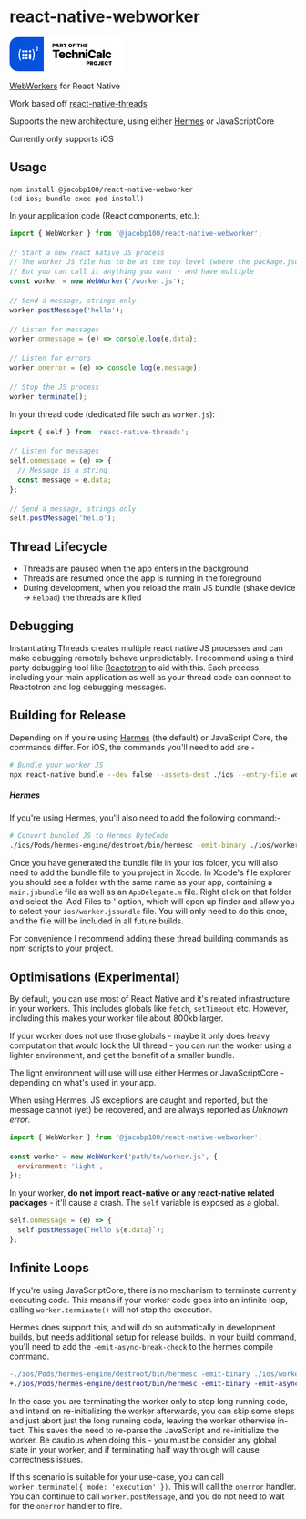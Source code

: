 # react-native-webworker

<a href="https://jacobdoescode.com/technicalc"><img alt="Part of the TechniCalc Project" src="https://github.com/jacobp100/technicalc-core/blob/master/banner.png" width="200" height="60"></a>

[WebWorkers](https://developer.mozilla.org/en-US/docs/Web/API/Web_Workers_API) for React Native

Work based off [react-native-threads](https://github.com/joltup/react-native-threads)

Supports the new architecture, using either [Hermes](https://hermesengine.dev) or JavaScriptCore

Currently only supports iOS

## Usage

```
npm install @jacobp100/react-native-webworker
(cd ios; bundle exec pod install)
```

In your application code (React components, etc.):

```js
import { WebWorker } from '@jacobp100/react-native-webworker';

// Start a new react native JS process
// The worker JS file has to be at the top level (where the package.json is)
// But you can call it anything you want - and have multiple
const worker = new WebWorker('/worker.js');

// Send a message, strings only
worker.postMessage('hello');

// Listen for messages
worker.onmessage = (e) => console.log(e.data);

// Listen for errors
worker.onerror = (e) => console.log(e.message);

// Stop the JS process
worker.terminate();
```

In your thread code (dedicated file such as `worker.js`):

```js
import { self } from 'react-native-threads';

// Listen for messages
self.onmessage = (e) => {
  // Message is a string
  const message = e.data;
};

// Send a message, strings only
self.postMessage('hello');
```

## Thread Lifecycle

- Threads are paused when the app enters in the background
- Threads are resumed once the app is running in the foreground
- During development, when you reload the main JS bundle (shake device -> `Reload`) the threads are killed

## Debugging

Instantiating Threads creates multiple react native JS processes and can make debugging remotely behave unpredictably. I recommend using a third party debugging tool like [Reactotron](https://github.com/infinitered/reactotron) to aid with this. Each process, including your main application as well as your thread code can connect to Reactotron and log debugging messages.

## Building for Release

Depending on if you're using [Hermes](https://hermesengine.dev) (the default) or JavaScript Core, the commands differ. For iOS, the commands you'll need to add are:-

```bash
# Bundle your worker JS
npx react-native bundle --dev false --assets-dest ./ios --entry-file worker.js --platform ios --bundle-output ./ios/worker.jsbundle
```

##### Hermes

If you're using Hermes, you'll also need to add the following command:-

```bash
# Convert bundled JS to Hermes ByteCode
./ios/Pods/hermes-engine/destroot/bin/hermesc -emit-binary ./ios/worker.jsbundle -out ./ios/worker.jsbundle
```

Once you have generated the bundle file in your ios folder, you will also need to add the bundle file to you project in Xcode. In Xcode's file explorer you should see a folder with the same name as your app, containing a `main.jsbundle` file as well as an `AppDelegate.m` file. Right click on that folder and select the 'Add Files to <Your App Name>' option, which will open up finder and allow you to select your `ios/worker.jsbundle` file. You will only need to do this once, and the file will be included in all future builds.

For convenience I recommend adding these thread building commands as npm scripts to your project.

## Optimisations (Experimental)

By default, you can use most of React Native and it's related infrastructure in your workers. This includes globals like `fetch`, `setTimeout` etc. However, including this makes your worker file about 800kb larger.

If your worker does not use those globals - maybe it only does heavy computation that would lock the UI thread - you can run the worker using a lighter environment, and get the benefit of a smaller bundle.

The light environment will use will use either Hermes or JavaScriptCore - depending on what's used in your app.

When using Hermes, JS exceptions are caught and reported, but the message cannot (yet) be recovered, and are always reported as _Unknown error_.

```js
import { WebWorker } from '@jacobp100/react-native-webworker';

const worker = new WebWorker('path/to/worker.js', {
  environment: 'light',
});
```

In your worker, **do not import react-native or any react-native related packages** - it'll cause a crash. The `self` variable is exposed as a global.

```js
self.onmessage = (e) => {
  self.postMessage(`Hello ${e.data}`);
};
```

## Infinite Loops

If you're using JavaScriptCore, there is no mechanism to terminate currently executing code. This means if your worker code goes into an infinite loop, calling `worker.terminate()` will not stop the execution.

Hermes does support this, and will do so automatically in development builds, but needs additional setup for release builds. In your build command, you'll need to add the `-emit-async-break-check` to the hermes compile command.

```diff
-./ios/Pods/hermes-engine/destroot/bin/hermesc -emit-binary ./ios/worker.jsbundle -out ./ios/worker.jsbundle
+./ios/Pods/hermes-engine/destroot/bin/hermesc -emit-binary -emit-async-break-check ./ios/worker.jsbundle -out ./ios/worker.jsbundle
```

In the case you are terminating the worker only to stop long running code, and intend on re-initializing the worker afterwards, you can skip some steps and just abort just the long running code, leaving the worker otherwise in-tact. This saves the need to re-parse the JavaScript and re-initialize the worker. Be cautious when doing this - you must be consider any global state in your worker, and if terminating half way through will cause correctness issues.

If this scenario is suitable for your use-case, you can call `worker.terminate({ mode: 'execution' })`. This will call the `onerror` handler. You can continue to call `worker.postMessage`, and you do not need to wait for the `onerror` handler to fire.
